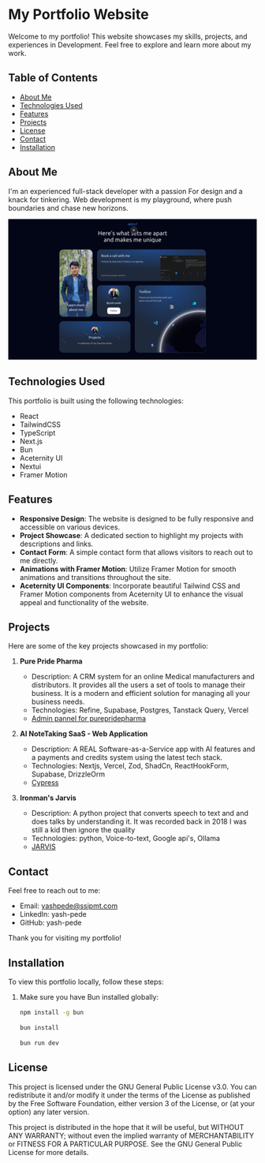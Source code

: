 # My Portfolio Website

Welcome to my portfolio! This website showcases my skills, projects, and experiences in Development. Feel free to explore and learn more about my work.

## Table of Contents

- [About Me](#about-me)
- [Technologies Used](#technologies-used)
- [Features](#features)
- [Projects](#projects)
- [License](#license)
- [Contact](#contact)
- [Installation](#installation)

## About Me

I'm an experienced full-stack developer with a passion For design and a knack for tinkering. Web development is my playground, where push
boundaries and chase new horizons.

![Home Page Screenshot](public/images/HomeScreen.png)

## Technologies Used

This portfolio is built using the following technologies:

- React
- TailwindCSS
- TypeScript
- Next.js
- Bun
- Aceternity UI
- Nextui
- Framer Motion

## Features

- **Responsive Design**: The website is designed to be fully responsive and accessible on various devices.
- **Project Showcase**: A dedicated section to highlight my projects with descriptions and links.
- **Contact Form**: A simple contact form that allows visitors to reach out to me directly.
- **Animations with Framer Motion**: Utilize Framer Motion for smooth animations and transitions throughout the site.
- **Aceternity UI Components**: Incorporate beautiful Tailwind CSS and Framer Motion components from Aceternity UI to enhance the visual appeal and functionality of the website.


## Projects

Here are some of the key projects showcased in my portfolio:

1. **Pure Pride Pharma**
   - Description: A CRM system for an online Medical manufacturers and distributors. It provides all the users a set of tools to manage their business. It is a modern and efficient solution for managing all your business needs.
   - Technologies: Refine, Supabase, Postgres, Tanstack Query, Vercel
   - [Admin pannel for purepridepharma](https://admin.purepridepharma.in)

2. **AI NoteTaking SaaS - Web Application**
   - Description: A REAL Software-as-a-Service app with AI features and a payments and credits system using the latest tech stack.
   - Technologies: Nextjs, Vercel, Zod, ShadCn, ReactHookForm, Supabase, DrizzleOrm
   - [Cypress](https://shrewit.shop)

3. **Ironman's Jarvis**
   - Description: A python project that converts speech to text and and does talks by understanding it. It was recorded back in 2018 I was still a kid then ignore the quality
   - Technologies: python, Voice-to-text, Google api's, Ollama
   - [JARVIS](https://drive.google.com/file/d/1SJIxvg3gWLVW1rG1DGLJ15xr8dRGCXeh/view?usp=sharing)

## Contact

Feel free to reach out to me:

- Email: yashpede@ssipmt.com
- LinkedIn: yash-pede
- GitHub: yash-pede

Thank you for visiting my portfolio!

## Installation

To view this portfolio locally, follow these steps:

1. Make sure you have Bun installed globally:

   ```bash
   npm install -g bun
   ```
   ```bash
   bun install
   ```
   ```bash
   bun run dev
   ```
   

## License

This project is licensed under the GNU General Public License v3.0. You can redistribute it and/or modify it under the terms of the License as published by the Free Software Foundation, either version 3 of the License, or (at your option) any later version.

This project is distributed in the hope that it will be useful, but WITHOUT ANY WARRANTY; without even the implied warranty of MERCHANTABILITY or FITNESS FOR A PARTICULAR PURPOSE. See the GNU General Public License for more details.

